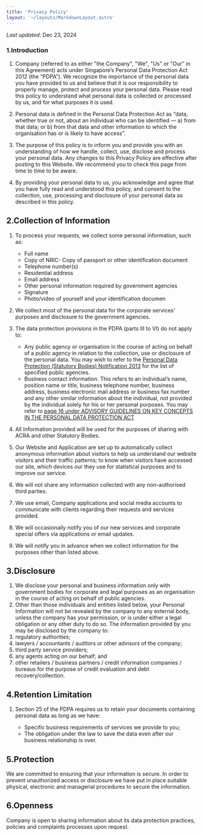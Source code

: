 ```yaml
---
title: 'Privacy Policy'
layout: '~/layouts/MarkdownLayout.astro'
---
```


_Last updated_: Dec 23, 2024

### 1.Introduction

1. Company (referred to as either "the Company", "We", "Us" or "Our" in this Agreement) acts under Singapore’s Personal Data Protection Act 2012 (the “PDPA”). We recognize the importance of the personal data you have provided to us and believe that it is our responsibility to properly manage, protect and process your personal data. Please read this policy to understand what personal data is collected or processed by us, and for what purposes it is used.

2. Personal data is defined in the Personal Data Protection Act as “data, whether true or not, about an individual who can be identified — a) from that data; or b) from that data and other information to which the organisation has or is likely to have access”.
3. The purpose of this policy is to inform you and provide you with an understanding of how we handle, collect, use, disclose and process your personal data. Any changes to this Privacy Policy are effective after posting to this Website. We recommend you to check this page from time to time to be aware.
4. By providing your personal data to us, you acknowledge and agree that you have fully read and understood this policy, and consent to the collection, use, processing and disclosure of your personal data as described in this policy.

## 2.Collection of Information

1. To process your requests, we collect some personal information, such as:

   - Full name
   - Copy of NRIC- Copy of passport or other identification document
   - Telephone number(s)
   - Residential address
   - Email address
   - Other personal information required by government agencies
   - Signature
   - Photo/video of yourself and your identification documen

2. We collect most of the personal data for the corporate services’ purposes and disclosure to the government agencies.
3. The data protection provisions in the PDPA (parts III to VI) do not apply to:

   - Any public agency or organisation in the course of acting on behalf of a public agency in relation to the collection, use or disclosure of the personal data. You may wish to refer to the [Personal Data Protection (Statutory Bodies) Notification 2013](https://sso.agc.gov.sg/SL/PDPA2012-S149-2013?DocDate=20180329) for the list of specified public agencies.
   - Business contact information. This refers to an individual’s name, position name or title, business telephone number, business address, business electronic mail address or business fax number and any other similar information about the individual, not provided by the individual solely for his or her personal purposes. You may refer to [page 16 under ADVISORY GUIDELINES ON KEY CONCEPTS IN THE PERSONAL DATA PROTECTION ACT](https://www.pdpc.gov.sg/-/media/Files/PDPC/PDF-Files/Advisory-Guidelines/AG-on-Key-Concepts/Advisory-Guidelines-on-Key-Concepts-in-the-PDPA-9-Oct-2019.pdf)

4. All Information provided will be used for the purposes of sharing with ACRA and other Statutory Bodies.
5. Our Website and Application are set up to automatically collect anonymous information about visitors to help us understand our website visitors and their traffic patterns; to know when visitors have accessed our site, which devices our they use for statistical purposes and to improve our service.
6. We will not share any information collected with any non-authorised third parties.
7. We use email, Company applications and social media accounts to communicate with clients regarding their requests and services provided.
8. We will occasionally notify you of our new services and corporate special offers via applications or email updates.
9. We will notify you in advance when we collect information for the purposes other than listed above.

## 3.Disclosure

1. We disclose your personal and business information only with government bodies for corporate and legal purposes as an organisation in the course of acting on behalf of public agencies.
2. Other than those individuals and entities listed below, your Personal Information will not be revealed by the company to any external body, unless the company has your permission, or is under either a legal obligation or any other duty to do so. The information provided by you may be disclosed by the company to:
3. regulatory authorities;
4. lawyers / accountants / auditors or other advisors of the company;
5. third party service providers;
6. any agents acting on our behalf; and
7. other retailers / business partners / credit information companies / bureaus for the purpose of credit evaluation and debt recovery/collection.

## 4.Retention Limitation

1. Section 25 of the PDPA requires us to retain your documents containing personal data as long as we have:

   - Specific business requirements of services we provide to you;
   - The obligation under the law to save the data even after our business relationship is over.

## 5.Protection

We are committed to ensuring that your information is secure. In order to prevent unauthorized access or disclosure we have put in place suitable physical, electronic and managerial procedures to secure the information.

## 6.Openness

Company is open to sharing information about its data protection practices, policies and complaints processes upon request.
